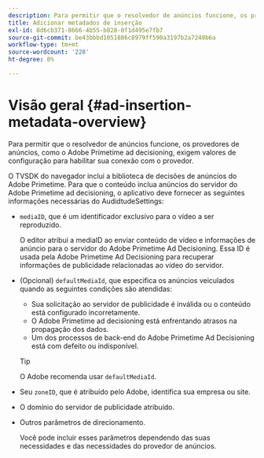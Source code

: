 ```yaml
---
description: Para permitir que o resolvedor de anúncios funcione, os provedores de anúncios, como o Adobe Primetime ad decisioning, exigem valores de configuração para habilitar sua conexão com o provedor.
title: Adicionar metadados de inserção
exl-id: 8d6cb371-8666-4b55-b828-0f1d495e7fb7
source-git-commit: be43bbbd1051886c8979ff590a3197b2a7249b6a
workflow-type: tm+mt
source-wordcount: '228'
ht-degree: 0%

---
```


# Visão geral {#ad-insertion-metadata-overview}

Para permitir que o resolvedor de anúncios funcione, os provedores de anúncios, como o Adobe Primetime ad decisioning, exigem valores de configuração para habilitar sua conexão com o provedor.

O TVSDK do navegador inclui a biblioteca de decisões de anúncios do Adobe Primetime. Para que o conteúdo inclua anúncios do servidor do Adobe Primetime ad decisioning, o aplicativo deve fornecer as seguintes informações necessárias do AudidtudeSettings:

* `mediaID`, que é um identificador exclusivo para o vídeo a ser reproduzido.

   O editor atribui a mediaID ao enviar conteúdo de vídeo e informações de anúncio para o servidor do Adobe Primetime Ad Decisioning. Essa ID é usada pela Adobe Primetime Ad Decisioning para recuperar informações de publicidade relacionadas ao vídeo do servidor.

* (Opcional) `defaultMediaId`, que especifica os anúncios veiculados quando as seguintes condições são atendidas:

   * Sua solicitação ao servidor de publicidade é inválida ou o conteúdo está configurado incorretamente.
   * O Adobe Primetime ad decisioning está enfrentando atrasos na propagação dos dados.
   * Um dos processos de back-end do Adobe Primetime Ad Decisioning está com defeito ou indisponível.

   >[!TIP]
   >
   >O Adobe recomenda usar `defaultMediaId`.

* Seu `zoneID`, que é atribuído pelo Adobe, identifica sua empresa ou site.
* O domínio do servidor de publicidade atribuído.
* Outros parâmetros de direcionamento.

   Você pode incluir esses parâmetros dependendo das suas necessidades e das necessidades do provedor de anúncios.
